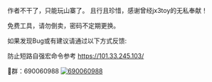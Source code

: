 作者不干了，只能玩山寨了。
且行且珍惜，感谢曾经jx3toy的无私奉献！

免费工具，请勿倒卖，密码不定期更换。

如果发现Bug或有建议请通过以下方式反馈:

防止短路自强宏命令参考
https://101.33.245.103/

🐧群：690060988
<a target="_blank" href="https://qm.qq.com/cgi-bin/qm/qr?k=wuDcWU-dn4DgCuPeqoKr55-Pu_v2B6PI&jump_from=webapi&authKey=cxMjrOv0ammGxlqQy21YLNe4iYd/NJMAoEBshz9HPicYrW8YD8p5geDnZ6CvWr+N"><img border="0" src=" " alt="690060988" title="PVE游戏玩家俱乐部"></a>



